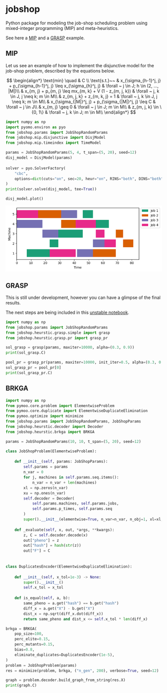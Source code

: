 # jobshop 
Python package for modeling the job-shop scheduling problem using mixed-integer programming (MIP) and meta-heuristics.

See here a [MIP](#mip) and a [GRASP](#grasp) example.

## MIP

Let us see an example of how to implement the disjunctive model for the job-shop problem, described by the equations below.

$$
\begin{align*}
    \text{min} \quad & C \\
    \text{s.t.}~~ & x_{\sigma_{h-1}^j, j} + p_{\sigma_{h-1}^j, j} \leq x_{\sigma_{h}^j, j}
        & \forall ~ j \in J; h \in (2, ..., |M|)\\
    & x_{m, j} + p_{m, j} \leq mx_{m, k} + V (1 - z_{m, j, k})
        & \forall ~ j, k \in J, j \neq k; m \in M\\
    & z_{m, j, k} + z_{m, k, j} = 1
        & \forall ~ j, k \in J, j \neq k; m \in M\\
    & x_{\sigma_{|M|}^j, j} + p_{\sigma_{|M|}^j, j} \leq C
        & \forall ~ j \in J\\
    & x_{m, j} \geq 0 & \forall ~ j \in J; m \in M\\
    & z_{m, j, k} \in \{0, 1\} & \forall ~ j, k \in J; m \in M\\
\end{align*}
$$

```python
import numpy as np
import pyomo.environ as pyo
from jobshop.params import JobShopRandomParams
from jobshop.mip.disjunctive import DisjModel
from jobshop.mip.timeindex import TimeModel
```

```python
params = JobShopRandomParams(5, 4, t_span=(5, 20), seed=12)
disj_model = DisjModel(params)

solver = pyo.SolverFactory(
    "cbc", 
    options=dict(cuts="on", sec=20, heur="on", RINS="both", DINS="both"),
)
print(solver.solve(disj_model, tee=True))
```

```python
disj_model.plot()
```

![jobshop_plot](./data/jobshop_plot.png)


## GRASP

This is still under development, however you can have a glimpse of the final results.

The next steps are being included in this [unstable notebook](./notebooks/test_grasp.ipynb).

```python
import numpy as np
from jobshop.params import JobShopRandomParams
from jobshop.heurstic.grasp.simple import grasp
from jobshop.heurstic.grasp.pr import grasp_pr
```

```python
sol_grasp = grasp(params, maxiter=10000, alpha=(0.3, 0.9))
print(sol_grasp.C)
```

```python
pool_pr = grasp_pr(params, maxiter=10000, init_iter=0.5, alpha=(0.3, 0.9), maxpool=20)
sol_grasp_pr = pool_pr[0]
print(sol_grasp_pr.C)
```

## BRKGA

```python
import numpy as np
from pymoo.core.problem import ElementwiseProblem
from pymoo.core.duplicate import ElementwiseDuplicateElimination
from pymoo.optimize import minimize
from jobshop.params import JobShopRandomParams, JobShopParams
from jobshop.heurstic.decoder import Decoder
from jobshop.heurstic.brkga import BRKGA
```

```python
params = JobShopRandomParams(10, 10, t_span=(5, 20), seed=12)
```

```python
class JobShopProblem(ElementwiseProblem):
    
    def __init__(self, params: JobShopParams):
        self.params = params
        n_var = 0
        for j, machines in self.params.seq.items():
            n_var = n_var + len(machines)
        xl = np.zeros(n_var)
        xu = np.ones(n_var)
        self.decoder = Decoder(
            self.params.machines, self.params.jobs,
            self.params.p_times, self.params.seq
        )
        super().__init__(elementwise=True, n_var=n_var, n_obj=1, xl=xl, xu=xu)
    
    def _evaluate(self, x, out, *args, **kwargs):
        z, C = self.decoder.decode(x)
        out["pheno"] = z
        out["hash"] = hash(str(z))
        out["F"] = C


class DuplicatesEncoder(ElementwiseDuplicateElimination):
    
    def __init__(self, x_tol=1e-3) -> None:
        super().__init__()
        self.x_tol = x_tol

    def is_equal(self, a, b):
        same_pheno = a.get("hash") == b.get("hash")
        diff_x = a.get("X") - b.get("X")
        dist_x = np.sqrt(diff_x.dot(diff_x))
        return same_pheno and dist_x <= self.x_tol * len(diff_x)
```

```python
brkga = BRKGA(
    pop_size=100,
    perc_elite=0.15,
    perc_mutants=0.15,
    bias=0.8,
    eliminate_duplicates=DuplicatesEncoder(1e-5),
)
problem = JobShopProblem(params)
res = minimize(problem, brkga, ("n_gen", 200), verbose=True, seed=12)
```

```python
graph = problem.decoder.build_graph_from_string(res.X)
print(graph.C)
```
